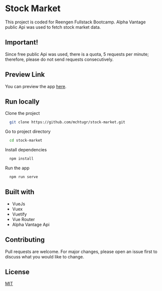 # Stock Market

This project is coded for Reengen Fullstack Bootcamp.
Alpha Vantage public Api was used to fetch stock market data.

## Important!

Since free public Api was used, there is a quota, 5 requests per minute; therefore, please do not send requests consecutively.

## Preview Link

You can preview the app [here](https://stock-market-three.vercel.app/).

## Run locally

Clone the project

```bash
  git clone https://github.com/mchtugr/stock-market.git
```

Go to project directory

```bash
  cd stock-market
```

Install dependencies

```bash
  npm install
```

Run the app

```bash
  npm run serve
```

## Built with

- VueJs
- Vuex
- Vuetify
- Vue Router
- Alpha Vantage Api

## Contributing

Pull requests are welcome.
For major changes, please open an issue first to discuss what you would like to change.

## License

[MIT](https://choosealicense.com/licenses/mit/)
